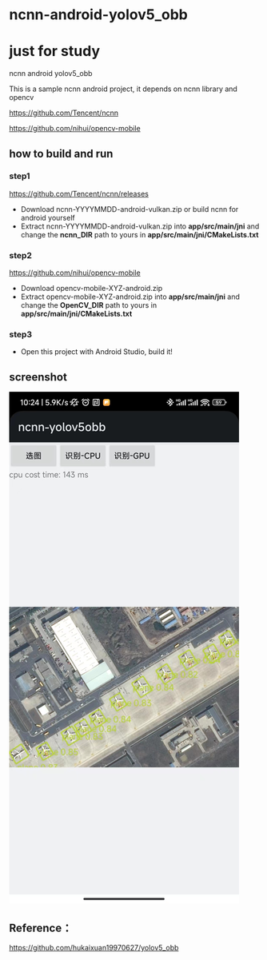 # ncnn-android-yolov5_obb

# just for study

ncnn android yolov5_obb 

This is a sample ncnn android project, it depends on ncnn library and opencv

https://github.com/Tencent/ncnn

https://github.com/nihui/opencv-mobile

## how to build and run
### step1
https://github.com/Tencent/ncnn/releases

* Download ncnn-YYYYMMDD-android-vulkan.zip or build ncnn for android yourself
* Extract ncnn-YYYYMMDD-android-vulkan.zip into **app/src/main/jni** and change the **ncnn_DIR** path to yours in **app/src/main/jni/CMakeLists.txt**

### step2
https://github.com/nihui/opencv-mobile

* Download opencv-mobile-XYZ-android.zip
* Extract opencv-mobile-XYZ-android.zip into **app/src/main/jni** and change the **OpenCV_DIR** path to yours in **app/src/main/jni/CMakeLists.txt**

### step3
* Open this project with Android Studio, build it!

## screenshot
![](result.jpeg)


## Reference：
https://github.com/hukaixuan19970627/yolov5_obb
